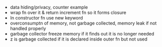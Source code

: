 - data hiding/privacy, counter example
- wrap fn over it & return increment fn so it forms closure
- In constructor fn use new keyword
- overconsumptn of memory, not garbage collected, memory leak if not handled properly
- garbage collector freeze memory if it finds out it is no longer needed
- z is garbage collected if it is declared inside outer fn but not used
